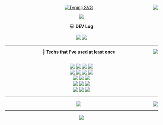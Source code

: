 <!--![Header](https://capsule-render.vercel.app/api?type=waving&color=auto&height=100&section=header)-->
<div align="center">
    <img align="right" src="https://github-readme-stats.vercel.app/api/top-langs/?username=tubus1130&theme=tokyonight&exclude_repo=Computer-Science-Engineering&layout=compact&langs_count=8&card_width=460"/>
  
 [![Typing SVG](https://readme-typing-svg.demolab.com?font=Redressed&pause=1000&color=70A5FD&center=true&width=235&lines=Developer+Dong+Ho)](https://git.io/typing-svg)
  
  
  <a href="https://hits.seeyoufarm.com"><img src="https://hits.seeyoufarm.com/api/count/incr/badge.svg?url=https%3A%2F%2Fgithub.com%2Ftubus1130%2Fhit-counter&count_bg=%23585B56&title_bg=%231D191C&icon=v.svg&icon_color=%23E10404&title=hits&edge_flat=true"/></a> 
 
  <p align="center">  </p>
  <p align="center"> 💻 <strong>DEV Log</strong> </p>  
   <a href="https://velog.io/@tubus1130"><img src="https://img.shields.io/badge/Velog-11B48A?style=plastic&logo=Velog&logoColor=white&link=https://velog.io/@tubus1130"/></a>
  <a href="https://www.notion.so/tubus1130/c0bdc067f8424daf9a4eda26aed8eab9"><img src="https://img.shields.io/badge/Notion-000000?style=plastic&logo=Notion&logoColor=white&link=https://www.notion.so/tubus1130/c0bdc067f8424daf9a4eda26aed8eab9"/></a>
</div>

 ---

<div align="center">
    <img align="right" src="https://github-readme-stats.vercel.app/api?username=tubus1130&show_icons=true&theme=tokyonight"/>  
  <p align="center"> 📌 <strong>Techs that I've used at least once</strong> </p> <br>
    <img src="https://img.shields.io/badge/Java-007396?style=plastic&logo=OpenJDK&logoColor=white">
    <img src="https://img.shields.io/badge/Python-3766AB?style=plastic&logo=Python&logoColor=white"/>
    <img src="https://img.shields.io/badge/C-A8B9CC?style=plastic&logo=C&logoColor=white"/>
    <img src="https://img.shields.io/badge/C++-00599C?style=plastic&logo=c%2B%2B&logoColor=white">
    <br>
    <img src="https://img.shields.io/badge/Kotlin-7F52FF?style=plastic&logo=kotlin&logoColor=white"/>
    <img src="https://img.shields.io/badge/HTML5-E34F26?style=plastic&logo=html5&logoColor=white"/>
    <img src="https://img.shields.io/badge/CSS-1572B6?style=plastic&logo=css3&logoColor=white"/>
    <img src="https://img.shields.io/badge/Javascript-F7DF1E?style=plastic&logo=javascript&logoColor=black">
    <br>
    <img src="https://img.shields.io/badge/React-61DAFB?style=plastic&logo=react&logoColor=black"> 
    <img src="https://img.shields.io/badge/Bootstrap-7952B3?style=plastic&logo=bootstrap&logoColor=white">
    <img src="https://img.shields.io/badge/Jquery-0769AD?style=plastic&logo=jquery&logoColor=white">
    <br>
    <img src="https://img.shields.io/badge/Oracle-F80000?style=plastic&logo=oracle&logoColor=white">
    <img src="https://img.shields.io/badge/MySQL-4479A1?style=plastic&logo=mysql&logoColor=white">
    <img src="https://img.shields.io/badge/Firebase-FFCA28?style=plastic&logo=firebase&logoColor=white">
    <br>
    <img src="https://img.shields.io/badge/Spring-6DB33F?style=plastic&logo=spring&logoColor=white">
    <img src="https://img.shields.io/badge/Django-092E20?style=plastic&logo=django&logoColor=white">
    <img src="https://img.shields.io/badge/Node.js-339933?style=plastic&logo=Node.js&logoColor=white">
    
</div>

---
<div align="center">
    <img src="http://mazassumnida.wtf/api/generate_badge?boj=tubus17"/>
    <img align="right" src="https://streak-stats.demolab.com?user=tubus1130&theme=tokyonight-duo&hide_border=true&border_radius=5.3&date_format=%5BY%20%5DM%20j&card_width=420">
</div>

---
<div align="center">
    <img src="https://github-readme-activity-graph.vercel.app/graph?username=tubus1130&theme=tokyo-night">
</div>
<!--![Footer](https://capsule-render.vercel.app/api?type=waving&color=auto&height=100&section=footer)-->

